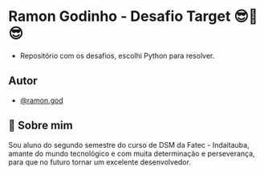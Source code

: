 
# Ramon Godinho - Desafio Target 😎🤝😎

- Repositório com os desafios, escolhi Python para resolver.
## Autor

- [@ramon.god](https://github.com/Ramonlegend)



## 🚀 Sobre mim
Sou aluno do segundo semestre do curso de DSM da Fatec - Indaitauba, amante do mundo tecnológico e com muita determinação e perseverança, para que no futuro tornar um excelente desenvolvedor.


